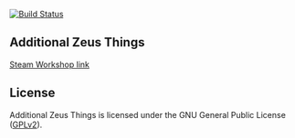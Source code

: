 [![Build Status](https://travis-ci.org/cineafx/CINE_addizeus.svg?branch=master)](https://travis-ci.org/cineafx/CINE_addizeus)

## Additional Zeus Things

[Steam Workshop link](https://steamcommunity.com/sharedfiles/filedetails/?id=1355571744)

## License

Additional Zeus Things is licensed under the GNU General Public License ([GPLv2](https://github.com/cineafx/CINE_addizeus/blob/master/LICENSE)).
